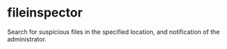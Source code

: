 # fileinspector
Search for suspicious files in the specified location, and notification of the administrator. 
